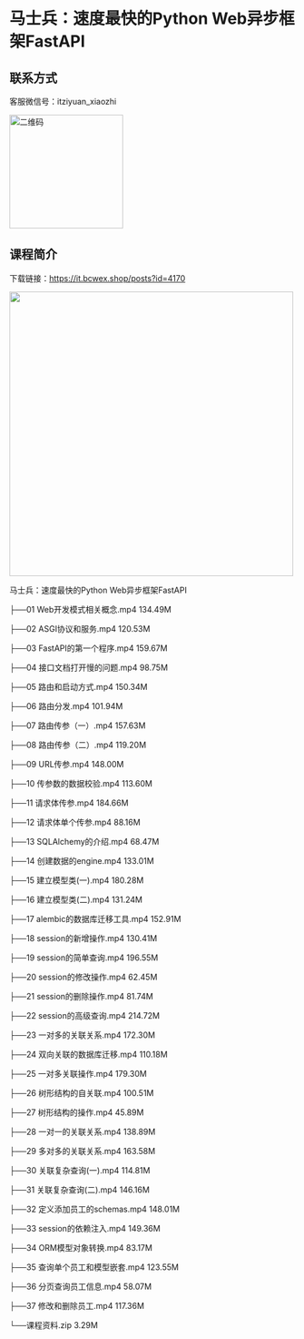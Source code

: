 # 马士兵：速度最快的Python Web异步框架FastAPI

## 联系方式

客服微信号：itziyuan_xiaozhi

<img src="https://ziyuanyun.oss-cn-guangzhou.aliyuncs.com/common/20240614073449/666b82192834a.jpg" width="200" height="200" alt="二维码">

## 课程简介

下载链接：https://it.bcwex.shop/posts?id=4170

<img src="https://ziyuanyun.oss-cn-guangzhou.aliyuncs.com/yun/20240613150216/666a9978629f1.jpg" width="500" alt="">

  马士兵：速度最快的Python Web异步框架FastAPI



 ├──01 Web开发模式相关概念.mp4 134.49M

 ├──02 ASGI协议和服务.mp4 120.53M

 ├──03 FastAPI的第一个程序.mp4 159.67M

 ├──04 接口文档打开慢的问题.mp4 98.75M

 ├──05 路由和启动方式.mp4 150.34M

 ├──06 路由分发.mp4 101.94M

 ├──07 路由传参（一）.mp4 157.63M

 ├──08 路由传参（二）.mp4 119.20M

 ├──09 URL传参.mp4 148.00M

 ├──10 传参数的数据校验.mp4 113.60M

 ├──11 请求体传参.mp4 184.66M

 ├──12 请求体单个传参.mp4 88.16M

 ├──13 SQLAlchemy的介绍.mp4 68.47M

 ├──14 创建数据的engine.mp4 133.01M

 ├──15 建立模型类(一).mp4 180.28M

 ├──16 建立模型类(二).mp4 131.24M

 ├──17 alembic的数据库迁移工具.mp4 152.91M

 ├──18 session的新增操作.mp4 130.41M

 ├──19 session的简单查询.mp4 196.55M

 ├──20 session的修改操作.mp4 62.45M

 ├──21 session的删除操作.mp4 81.74M

 ├──22 session的高级查询.mp4 214.72M

 ├──23 一对多的关联关系.mp4 172.30M

 ├──24 双向关联的数据库迁移.mp4 110.18M

 ├──25 一对多关联操作.mp4 179.30M

 ├──26 树形结构的自关联.mp4 100.51M

 ├──27 树形结构的操作.mp4 45.89M

 ├──28 一对一的关联关系.mp4 138.89M

 ├──29 多对多的关联关系.mp4 163.58M

 ├──30 关联复杂查询(一).mp4 114.81M

 ├──31 关联复杂查询(二).mp4 146.16M

 ├──32 定义添加员工的schemas.mp4 148.01M

 ├──33 session的依赖注入.mp4 149.36M

 ├──34 ORM模型对象转换.mp4 83.17M

 ├──35 查询单个员工和模型嵌套.mp4 123.55M

 ├──36 分页查询员工信息.mp4 58.07M

 ├──37 修改和删除员工.mp4 117.36M

 └──课程资料.zip 3.29M

  